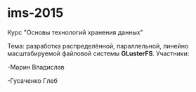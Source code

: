 # ims-2015
Курс "Основы технологий хранения данных"

Тема: разработка распределённой, параллельной, линейно масштабируемой файловой системы <b>GLusterFS</b>.
Участники:

-Марин Владислав

-Гусаченко Глеб


